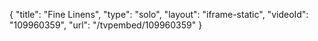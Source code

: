 {
    "title": "Fine Linens",
    "type": "solo",
    "layout": "iframe-static",
    "videoId": "109960359",
    "url": "\/tvpembed\/109960359"
}